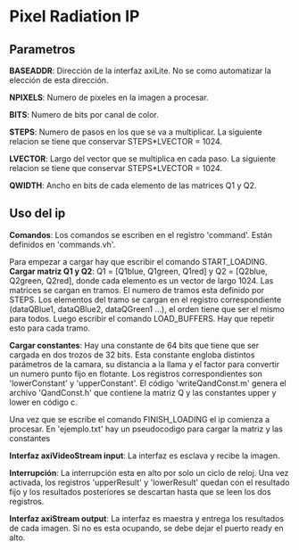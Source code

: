 # Pixel Radiation IP

## Parametros

**BASEADDR**:	Dirección de la interfaz axiLite. No se como automatizar la elección de esta dirección.

**NPIXELS**:	Numero de pixeles en la imagen a procesar.

**BITS**:	Numero de bits por canal de color.

**STEPS**:	Numero de pasos en los que se va a multiplicar. La siguiente relacion se tiene que conservar STEPS*LVECTOR = 1024.

**LVECTOR**:	Largo del vector que se multiplica en cada paso. La siguiente relacion se tiene que  conservar STEPS*LVECTOR = 1024.

**QWIDTH**:	Ancho en bits de cada elemento de las matrices Q1 y Q2.

## Uso del ip

**Comandos**: Los comandos se escriben en el registro 'command'. Están definidos en 'commands.vh'.

Para empezar a cargar hay que escribir el comando START_LOADING.
**Cargar matriz Q1 y Q2**: Q1 = [Q1blue, Q1green, Q1red] y  Q2 = [Q2blue, Q2green, Q2red], donde cada elemento es un vector de largo 1024. Las matrices se cargan en tramos. El numero de tramos esta definido por STEPS. Los elementos del tramo se cargan en el registro correspondiente (dataQBlue1, dataQBlue2, dataQGreen1 ...), el orden tiene que ser el mismo para todos. Luego escribir el comando LOAD_BUFFERS. Hay que repetir esto para cada tramo.

**Cargar constantes**: Hay una constante de 64 bits que tiene que ser cargada en dos trozos de 32 bits. Esta constante engloba distintos parámetros de la camara, su distancia a la llama y el factor para convertir un numero punto fijo en flotante. Los registros correspondientes son  'lowerConstant' y 'upperConstant'. El código  'writeQandConst.m' genera el archivo 'QandConst.h' que contiene la matriz Q y las constantes upper y lower en código c.

Una vez que se escribe el comando FINISH_LOADING el ip comienza a procesar.
En 'ejemplo.txt' hay un pseudocodigo para cargar la matriz y las constantes

**Interfaz axiVideoStream input**: La interfaz es esclava y recibe la imagen.

**Interrupción**: La interrupción esta en alto por solo un ciclo de reloj. Una vez activada, los registros 'upperResult' y 'lowerResult' quedan con el resultado fijo y los resultados posteriores se descartan hasta que se leen los dos registros.

**Interfaz axiStream output**: La interfaz es maestra y entrega los resultados de cada imagen. Si no es esta ocupando, se debe dejar el puerto ready en alto.


